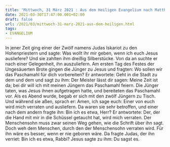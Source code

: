 ```yaml
---
title: 'Mittwoch, 31 März 2021 : Aus dem Heiligen Evangelium nach Matthäus - Mt 26,14-25.'
date: 2021-03-30T17:47:00.001+02:00
draft: false
url: /2021/03/mittwoch-31-marz-2021-aus-dem-heiligen.html
tags: 
- EVANGELIUM
---
```


In jener Zeit ging einer der Zwölf namens Judas Iskariot zu den Hohenpriestern und sagte: Was wollt ihr mir geben, wenn ich euch Jesus ausliefere? Und sie zahlten ihm dreißig Silberstücke. Von da an suchte er nach einer Gelegenheit, ihn auszuliefern. Am ersten Tag des Festes der Ungesäuerten Brote gingen die Jünger zu Jesus und fragten: Wo sollen wir das Paschamahl für dich vorbereiten? Er antwortete: Geht in die Stadt zu dem und dem und sagt zu ihm: Der Meister lässt dir sagen: Meine Zeit ist da; bei dir will ich mit meinen Jüngern das Paschamahl feiern. Die Jünger taten, was Jesus ihnen aufgetragen hatte, und bereiteten das Paschamahl vor. Als es Abend wurde, begab er sich mit den zwölf Jüngern zu Tisch. Und während sie aßen, sprach er: Amen, ich sage euch: Einer von euch wird mich verraten und ausliefern. Da waren sie sehr betroffen, und einer nach dem andern fragte ihn: Bin ich es etwa, Herr? Er antwortete: Der, der die Hand mit mir in die Schüssel getaucht hat, wird mich verraten. Der Menschensohn muss zwar seinen Weg gehen, wie die Schrift über ihn sagt. Doch weh dem Menschen, durch den der Menschensohn verraten wird. Für ihn wäre es besser, wenn er nie geboren wäre. Da fragte Judas, der ihn verriet: Bin ich es etwa, Rabbi? Jesus sagte zu ihm: Du sagst es.